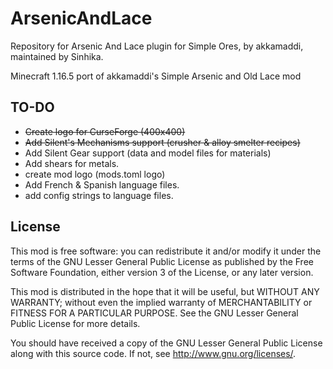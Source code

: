ArsenicAndLace
==============
Repository for Arsenic And Lace plugin for Simple Ores, by akkamaddi, maintained by Sinhika.

Minecraft 1.16.5 port of akkamaddi's Simple Arsenic and Old Lace mod

TO-DO
-----
* <s>Create logo for CurseForge (400x400)</s>
* <s>Add Silent's Mechanisms support (crusher & alloy smelter recipes)</s>
* Add Silent Gear support (data and model files for materials)
* Add shears for metals.
* create mod logo (mods.toml logo)
* Add French & Spanish language files.
* add config strings to language files.

License
-------

This mod is free software: you can redistribute it and/or modify it under the
terms of the GNU Lesser General Public License as published by the Free
Software Foundation, either version 3 of the License, or any later version.

This mod is distributed in the hope that it will be useful, but WITHOUT ANY
WARRANTY; without even the implied warranty of MERCHANTABILITY or FITNESS FOR A
PARTICULAR PURPOSE.  See the GNU Lesser General Public License for more
details.

You should have received a copy of the GNU Lesser General Public License along
with this source code.  If not, see <http://www.gnu.org/licenses/>.
